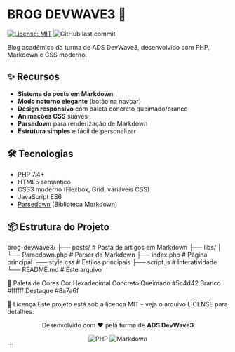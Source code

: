 # BROG DEVWAVE3 🚀

[![License: MIT](https://img.shields.io/badge/License-MIT-yellow.svg)](https://opensource.org/licenses/MIT)
![GitHub last commit](https://img.shields.io/github/last-commit/seuuser/seurepo)

Blog acadêmico da turma de ADS DevWave3, desenvolvido com PHP, Markdown e CSS moderno.

## ✨ Recursos

- **Sistema de posts em Markdown**
- **Modo noturno elegante** (botão na navbar)
- **Design responsivo** com paleta concreto queimado/branco
- **Animações CSS** suaves
- **Parsedown** para renderização de Markdown
- **Estrutura simples** e fácil de personalizar

## 🛠️ Tecnologias

- PHP 7.4+
- HTML5 semântico
- CSS3 moderno (Flexbox, Grid, variáveis CSS)
- JavaScript ES6
- [Parsedown](https://github.com/erusev/parsedown) (Biblioteca Markdown)

## 📦 Estrutura do Projeto

brog-devwave3/
├── posts/ # Pasta de artigos em Markdown
├── libs/
│ └── Parsedown.php # Parser de Markdown
├── index.php # Página principal
├── style.css # Estilos principais
├── script.js # Interatividade
└── README.md # Este arquivo


🎨 Paleta de Cores
Cor	Hexadecimal
Concreto Queimado	#5c4d42
Branco	#ffffff
Destaque	#8a7a6f

📝 Licença
Este projeto está sob a licença MIT - veja o arquivo LICENSE para detalhes.

<div align="center"> <p>Desenvolvido com ❤️ pela turma de <b>ADS DevWave3</b></p> <img src="https://img.shields.io/badge/Made%20with-PHP-777BB4?style=flat&logo=php" alt="PHP"> <img src="https://img.shields.io/badge/Made%20with-Markdown-000000?style=flat&logo=markdown" alt="Markdown"> </div> ```

